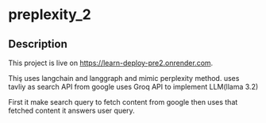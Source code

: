 # preplexity_2

## Description
This project is live on https://learn-deploy-pre2.onrender.com.

Thiş uses langchain and langgraph and mimic perplexity method.
uses tavliy as search API from google
uses Groq API to implement LLM(llama 3.2)

First it make search query to fetch content from google then uses that fetched content it answers user query.
